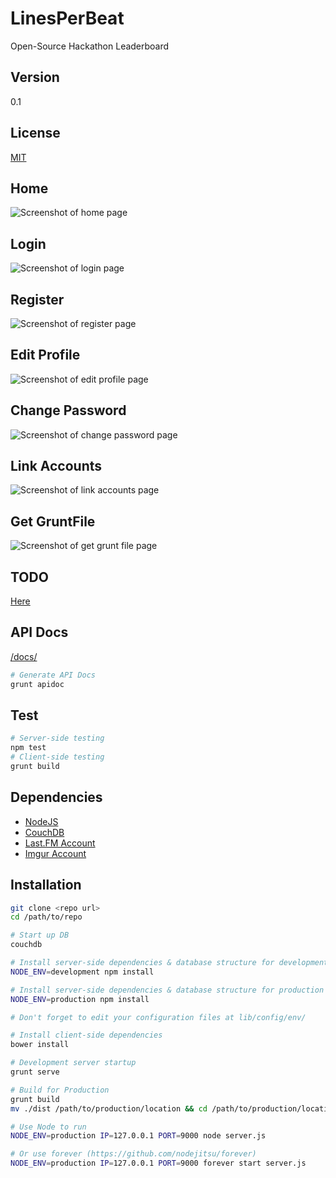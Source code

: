 LinesPerBeat
=============
Open-Source Hackathon Leaderboard

Version
-------
0.1

License
-------
[MIT](https://tldrlegal.com/license/mit-license)

Home
-----
![Screenshot of home page](http://i.imgur.com/Td80ue3.png)

Login
-----
![Screenshot of login page](http://i.imgur.com/dR4A71k.png)

Register
--------
![Screenshot of register page](http://i.imgur.com/oroyA9G.png)

Edit Profile
------------
![Screenshot of edit profile page](http://i.imgur.com/6Ev0uSB.png)

Change Password
----------------
![Screenshot of change password page](http://i.imgur.com/IoqPaG3.png)

Link Accounts
--------------
![Screenshot of link accounts page](http://i.imgur.com/idLRpDl.png)

Get GruntFile
-------------
![Screenshot of get grunt file page](http://i.imgur.com/s4496zj.png)


TODO
-----
[Here](grunt-TODO.md)

API Docs
--------
[/docs/](docs/)

```bash
# Generate API Docs
grunt apidoc
```

Test
----
```bash
# Server-side testing
npm test
# Client-side testing
grunt build
```

Dependencies
------------
* [NodeJS](http://nodejs.org)
* [CouchDB](http://couchdb.apache.org)
* [Last.FM Account](http://www.last.fm/api)
* [Imgur Account](https://api.imgur.com)

Installation
------------
```bash
git clone <repo url>
cd /path/to/repo

# Start up DB
couchdb

# Install server-side dependencies & database structure for development
NODE_ENV=development npm install

# Install server-side dependencies & database structure for production
NODE_ENV=production npm install

# Don't forget to edit your configuration files at lib/config/env/

# Install client-side dependencies
bower install

# Development server startup
grunt serve

# Build for Production
grunt build
mv ./dist /path/to/production/location && cd /path/to/production/location

# Use Node to run
NODE_ENV=production IP=127.0.0.1 PORT=9000 node server.js

# Or use forever (https://github.com/nodejitsu/forever)
NODE_ENV=production IP=127.0.0.1 PORT=9000 forever start server.js

```